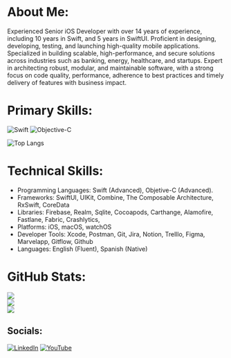 # About Me:
Experienced Senior iOS Developer with over 14 years of experience, including 10 years in Swift, and 5 years in SwiftUI. Proficient in designing, developing, testing, and launching high-quality mobile applications. Specialized in building scalable, high-performance, and secure solutions across industries such as banking, energy, healthcare, and startups. Expert in architecting robust, modular, and maintainable software, with a strong focus on code quality, performance, adherence to best practices and timely delivery of features with business impact.

# Primary Skills:
![Swift](https://img.shields.io/badge/swift-F54A2A?style=for-the-badge&logo=swift&logoColor=white) ![Objective-C](https://img.shields.io/badge/OBJECTIVE--C-%233A95E3.svg?style=for-the-badge&logo=apple&logoColor=white)

![Top Langs](https://github-readme-stats.vercel.app/api/top-langs/?username=anuraghazra&layout=compact)

# Technical Skills:
-	Programming Languages: Swift (Advanced), Objetive-C (Advanced).
-	Frameworks: SwiftUI, UIKit, Combine, The Composable Architecture, RxSwift, CoreData
-	Libraries:  Firebase, Realm, Sqlite, Cocoapods, Carthange,  Alamofire, Fastlane, Fabric, Crashlytics,
-	Platforms: iOS, macOS, watchOS
-	Developer Tools: Xcode, Postman, Git, Jira, Notion, Trelllo, Figma, Marvelapp, Gitflow, Github
-	Languages: English (Fluent), Spanish (Native)

# GitHub Stats:
![](https://github-readme-stats.vercel.app/api?username=sralexco&theme=dark&hide_border=false&include_all_commits=false&count_private=false)<br/>
![](https://nirzak-streak-stats.vercel.app/?user=sralexco&theme=dark&hide_border=false)<br/>
![](https://github-readme-stats.vercel.app/api/top-langs/?username=sralexco&theme=dark&hide_border=false&include_all_commits=false&count_private=false&layout=compact)

## Socials:
[![LinkedIn](https://img.shields.io/badge/LinkedIn-%230077B5.svg?logo=linkedin&logoColor=white)](https://linkedin.com/in/https://www.linkedin.com/in/sralexco/) [![YouTube](https://img.shields.io/badge/YouTube-%23FF0000.svg?logo=YouTube&logoColor=white)](https://youtube.com/@sralexco) 

<!-- Proudly created with GPRM ( https://gprm.itsvg.in ) -->
